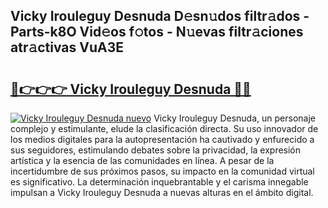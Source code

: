 ## Vicky Irouleguy Desnuda D𝚎sn𝚞dos filtr𝚊dos - Parts-k8O Vid𝚎os f𝚘tos - N𝚞evas filtr𝚊ciones atr𝚊ctivas VuA3E

# <h2><a href="http://mb2noc.tromn.icu/?c=Vicky+Irouleguy+Desnuda">🔗👉👉👉 Vicky Irouleguy Desnuda 🔗🔗</a></h2>

[![Vicky Irouleguy Desnuda nuevo](https://i.imgur.com/pEAQMta.gif)](http://mb2noc.tromn.icu/?c=Vicky+Irouleguy+Desnuda)
Vicky Irouleguy Desnuda, un personaje complejo y estimulante, elude la clasificación directa. Su uso innovador de los medios digitales para la autopresentación ha cautivado y enfurecido a sus seguidores, estimulando debates sobre la privacidad, la expresión artística y la esencia de las comunidades en línea. A pesar de la incertidumbre de sus próximos pasos, su impacto en la comunidad virtual es significativo. La determinación inquebrantable y el carisma innegable impulsan a Vicky Irouleguy Desnuda a nuevas alturas en el ámbito digital.
